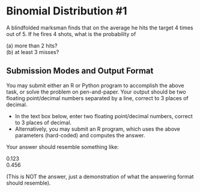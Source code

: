 Binomial Distribution #1
========================

A blindfolded marksman finds that on the average he hits the target 4 times out of 5. If he fires 4 shots, what is the probability of

(a) more than 2 hits?  
(b) at least 3 misses?  

Submission Modes and Output Format
----------------------------------

You may submit either an R or Python program to accomplish the above task, or solve the problem on pen-and-paper. Your output should be two floating point/decimal numbers separated by a line, correct to 3 places of decimal.

* In the text box below, enter two floating point/decimal numbers, correct to 3 places of decimal.
* Alternatively, you may submit an R program, which uses the above parameters (hard-coded) and computes the answer.

Your answer should resemble something like:

0.123  
0.456  

(This is NOT the answer, just a demonstration of what the answering format should resemble).
